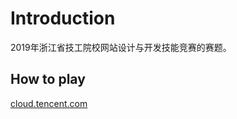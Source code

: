 # Introduction

2019年浙江省技工院校网站设计与开发技能竞赛的赛题。

## How to play

[cloud.tencent.com](https://sky-angel-7gsrqpwq5bd87576-1256732922.ap-shanghai.app.tcloudbase.com/)
